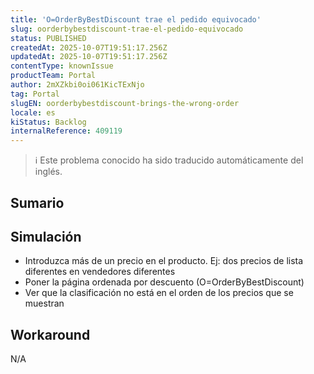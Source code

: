 ```yaml
---
title: 'O=OrderByBestDiscount trae el pedido equivocado'
slug: oorderbybestdiscount-trae-el-pedido-equivocado
status: PUBLISHED
createdAt: 2025-10-07T19:51:17.256Z
updatedAt: 2025-10-07T19:51:17.256Z
contentType: knownIssue
productTeam: Portal
author: 2mXZkbi0oi061KicTExNjo
tag: Portal
slugEN: oorderbybestdiscount-brings-the-wrong-order
locale: es
kiStatus: Backlog
internalReference: 409119
---
```


>ℹ️ Este problema conocido ha sido traducido automáticamente del inglés.

## Sumario

## Simulación



- Introduzca más de un precio en el producto. Ej: dos precios de lista diferentes en vendedores diferentes
- Poner la página ordenada por descuento (O=OrderByBestDiscount)
- Ver que la clasificación no está en el orden de los precios que se muestran

## Workaround


N/A